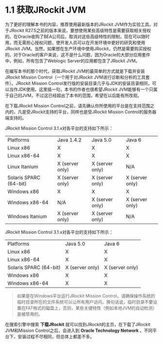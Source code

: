 # 1.1 获取JRockit JVM

为了更好的理解本书的内容，推荐使用最新版本的JRockit JVM作为实验工具。对于JRockit R27.5之前的版本来说，要想使用某些高级特性是需要获取相关授权的。在Oracle收购了BEA公司后，取消对这些高级特性的限制，现在可以随时用，而无需担心授权问题，使开发人员可以在开发环境中更好的研究和使用JRockit JVM。当然，如果想在生产环境中使用JRockit，仍然是需要购买授权的。对于Oracle的客户来说，这不是什么问题，因为Oracle的大部分应用套件中，例如，所有包含了Weblogic Server的应用都包含了JRockit JVM。

在编写本书的那个时代，获取JRockit JVM的最简单的方式就是下载并安装JRockit Mission Control（一个用于对JRockit JVM进行诊断和分析的工具套件）。JRockit Mission Control发行版的安装目录几乎与JDK的安装目录相同，可以当作JDK使用。这里插一句，本书的作者也很希望JRockit JVM能够有一个只属于自己的JVM，不过这已经超出了本书的范围，希望在以后能有所改观。

在下载JRockit Mission Control之前，请先确认你所使用的平台是在支持范围之内的，凡是受JRockit支持的平台，同样也是受JRockit Mission Control的服务器端支持的。

<a name="supportedPlatforms"/>
JRockit Mission Control 3.1.x对各平台的支持如下所示：

<table width="100%">
    <tr>
        <td>Platforms</td>
        <td>Java 1.4.2</td>
        <td>Java 5.0</td>
		<td>Java 6</td>
    </tr>
    <tr>
        <td>Linux x86</td>
        <td>X</td>
        <td>X</td>
		<td>X</td>
    </tr>
    <tr>
        <td>Linux x86-64</td>
        <td>X</td>
        <td>X</td>
		<td>X</td>
    </tr>
    <tr>
        <td>Linux Itanium</td>
        <td>X (server only)</td>
        <td>X (server only)</td>
		<td>N/A</td>
    </tr>
    <tr>
        <td>Solaris SPARC (64-bit)</td>
        <td>X (server only)</td>
        <td>X (server only)</td>
		<td>X (server only)</td>
    </tr>
	<tr>
        <td>Windows x86</td>
        <td>X</td>
        <td>X</td>
		<td>X</td>
    </tr>
	<tr>
        <td>Windows x86-64</td>
        <td>N/A</td>
        <td>X (server only)</td>
		<td>X (server only)</td>
    </tr>
	<tr>
        <td>Windows Itanium</td>
        <td>X (server only)</td>
		<td>X (server only)</td>
        <td>N/A</td>
    </tr>
</table>

JRockit Mission Control 3.1.x对各平台的支持如下所示：

<table width="100%">
    <tr>
        <td>Platforms</td>
        <td>Java 5.0</td>
		<td>Java 6</td>
    </tr>
    <tr>
        <td>Linux x86</td>
        <td>X</td>
        <td>X</td>
    </tr>
    <tr>
        <td>Linux x86-64</td>
        <td>X</td>
		<td>X</td>
    </tr>
    <tr>
        <td>Solaris SPARC (64-bit)</td>
        <td>X (server only)</td>
		<td>X (server only)</td>
    </tr>
	<tr>
        <td>Windows x86</td>
        <td>X</td>
		<td>X</td>
    </tr>
	<tr>
        <td>Windows x86-64</td>
        <td>X</td>
		<td>X</td>
    </tr>
</table>

>如果是在Windows平台运行JRockit Mission Control，请确保操作系统的临时目录所在的文件系统可以让所有用户访问。换句话说，临时目录不要设置在FAT格式的磁盘上，否则，某些关键特性（例如本地JVM的自动检测）是被禁用的。

在搜索引擎中搜索 **下载JRockit** 就可以找到JRockit的主页，在下载了JRockit JVM和Mission Control之后，会进入到 **Oracle Technology Network** 。不同平台下，安装过程不尽相同，但总体上都差不多。
